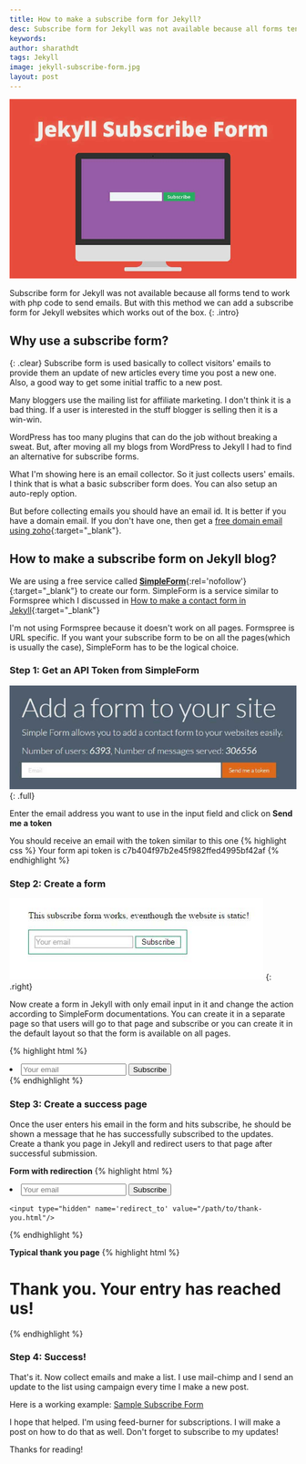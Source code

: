 ```yaml
---
title: How to make a subscribe form for Jekyll?
desc: Subscribe form for Jekyll was not available because all forms tend to work with php code to send emails. But with this method we can add a subscribe form for Jekyll websites which works out of the box.
keywords: 
author: sharathdt
tags: Jekyll
image: jekyll-subscribe-form.jpg
layout: post
---
```


<img alt="jekyll subscribe form" title="subscribe form Jekyll" itemprop="thumbnailUrl" class="left half noborder" src="/thumbs/jekyll-subscribe-form.jpg">

<i class="fa fa-quote-left fa-3x fa-pull-left fa-border"></i>Subscribe form for Jekyll was not available because all forms tend to work with php code to send emails. But with this method we can add a subscribe form for Jekyll websites which works out of the box.
{: .intro}

## Why use a subscribe form?
{: .clear}
Subscribe form is used basically to collect visitors' emails to provide them an update of new articles every time you post a new one. Also, a good way to get some initial traffic to a new post. 

Many bloggers use the mailing list for affiliate marketing. I don't think it is a bad thing. If a user is interested in the stuff blogger is selling then it is a win-win. 

WordPress has too many plugins that can do the job without breaking a sweat. But, after moving all my blogs from WordPress to Jekyll I had to find an alternative for subscribe forms.

What I'm showing here is an email collector. So it just collects users' emails. I think that is what a basic subscriber form does. You can also setup an auto-reply option.

But before collecting emails you should have an email id. It is better if you have a domain email. If you don't have one, then get a [free domain email using zoho](/free-domain-email-zoho/){:target="_blank"}.


## How to make a subscribe form on Jekyll blog?

We are using a free service called [**SimpleForm**](https://getsimpleform.com/){:rel='nofollow'}{:target="_blank"} to create our form. SimpleForm is a service similar to Formspree which I discussed in [How to make a contact form in Jekyll](/how-to-add-form-option-to-jekyll-websites/){:target="_blank"}

I'm not using Formspree because it doesn't work on all pages. Formspree is URL specific. If you want your subscribe form to be on all the pages(which is usually the case), SimpleForm has to be the logical choice.

### Step 1: Get an API Token from SimpleForm
![Jekyll subscribe form](/images/jekyll-subscribe-form-simpleform.jpg){: .full}

Enter the email address you want to use in the input field and click on **Send me a token**

You should receive an email with the token similar to this one
{% highlight css %}
Your form api token is c7b404f97b2e45f982ffed4995bf42af
{% endhighlight %}

### Step 2: Create a form
![Jekyll subscribe form](/images/jekyll-subscribe-form.jpg)
{: .right}

Now create a form in Jekyll with only email input in it and change the action according to SimpleForm documentations. You can create it in a separate page so that users will go to that page and subscribe or you can create it in the default layout so that the form is available on all pages.

{% highlight html %}
<form action="https://getsimpleform.com/messages?form_api_token=c7b404f97b2e45f982ffed4995bf42af" method="post">
    <li class="contact-li">
        <input type="email" placeholder="Your email" id="email"/>
        <input type="submit" value="Subscribe" id="submit"/>
    </li>
</form>
{% endhighlight %}


### Step 3: Create a success page
Once the user enters his email in the form and hits subscribe, he should be shown a message that he has successfully subscribed to the updates. Create a thank you page in Jekyll and redirect users to that page after successful submission.

**Form with redirection**
{% highlight html %}
<form action="https://getsimpleform.com/messages?form_api_token=c7b404f97b2e45f982ffed4995bf42af" method="post">
  <!-- the redirect_to is optional, the form will redirect to the referrer on submission -->
    <li class="contact-li">
        <input type="email" placeholder="Your email" id="email"/>
        <input type="submit" value="Subscribe" id="submit"/>
    </li>
         
   <!-- the redirect_to is optional, the form will redirect to the referrer on submission -->
    <input type="hidden" name='redirect_to' value="/path/to/thank-you.html"/> 
         
</form>
{% endhighlight %}


**Typical thank you page**
{% highlight html %}
<!DOCTYPE html>
<html lang="en">
    <head>
        <meta charset="UTF-8">
        <title>Thank you</title>
    </head>
    <body>
        <h1>Thank you. Your entry has reached us!</h1>
    </body>
</html>
{% endhighlight %}


### Step 4: Success!
That's it. Now collect emails and make a list. I use mail-chimp and I send an update to the list using campaign every time I make a new post.

Here is a working example: <a href="http://redgadget.github.io/form-jekyll/" target="_blank" rel="nofollow">Sample Subscribe Form</a>

I hope that helped. I'm using feed-burner for subscriptions. I will make a post on how to do that as well. Don't forget to subscribe to my updates!

Thanks for reading!

